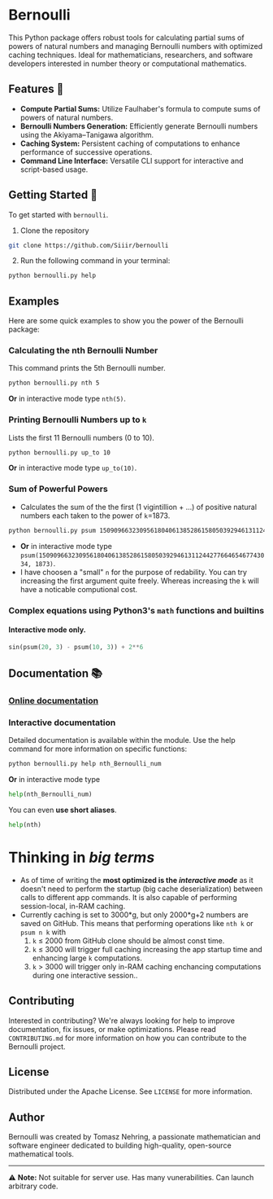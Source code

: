 # Bernoulli
This Python package offers robust tools for calculating partial sums of powers of natural numbers and managing Bernoulli numbers with optimized caching techniques. Ideal for mathematicians, researchers, and software developers interested in number theory or computational mathematics. 

## Features 🌟
- **Compute Partial Sums:** Utilize Faulhaber's formula to compute sums of powers of natural numbers.
- **Bernoulli Numbers Generation:** Efficiently generate Bernoulli numbers using the Akiyama–Tanigawa algorithm.
- **Caching System:** Persistent caching of computations to enhance performance of successive operations.
- **Command Line Interface:** Versatile CLI support for interactive and script-based usage.

## Getting Started 🚀
To get started with `bernoulli`.
1. Clone the repository
```bash
git clone https://github.com/Siiir/bernoulli
```
2. Run the following command in your terminal:
```bash
python bernoulli.py help
```

## Examples
Here are some quick examples to show you the power of the Bernoulli package:

### Calculating the nth Bernoulli Number
This command prints the 5th Bernoulli number.
```bash
python bernoulli.py nth 5
```
**Or** in interactive mode type `nth(5)`.

### Printing Bernoulli Numbers up to `k`
Lists the first 11 Bernoulli numbers (0 to 10).
```bash
python bernoulli.py up_to 10
```
**Or** in interactive mode type `up_to(10)`.

### Sum of Powerful Powers
* Calculates the sum of the the first (1 vigintillion + ...) of positive natural numbers each taken to the power of `k`=1873.
```bash
python bernoulli.py psum 1509096632309561804061385286158050392946131124427766465467743034  1873
```  
* **Or** in interactive mode type `psum(1509096632309561804061385286158050392946131124427766465467743034, 1873)`.  
* I have choosen a "small" `n` for the purpose of redability. You can try increasing the first argument quite freely. Whereas increasing the `k` will have a noticable computional cost.

### Complex equations using Python3's `math` functions and builtins
#### Interactive mode only.
```python
sin(psum(20, 3) - psum(10, 3)) + 2**6
```

## Documentation 📚
### [Online documentation](https://siiir.github.io/bernoulli/)
### Interactive documentation
Detailed documentation is available within the module. Use the help command for more information on specific functions:
```bash
python bernoulli.py help nth_Bernoulli_num
```
**Or** in interactive mode type
```python
help(nth_Bernoulli_num)
```
You can even **use short aliases**.
```python
help(nth)
```

# Thinking in *big terms*
* As of time of writing the **most optimized is the _interactive mode_** as it doesn't need to perform the startup (big cache deserialization) between calls to different app commands. It is also capable of performing session-local, in-RAM caching.  
* Currently caching is set to 3000\*g, but only 2000\*g+2 numbers are saved on GitHub. This means that performing operations like `nth k` or `psum n k` with  
  1. `k` ≤ 2000 from GitHub clone should be almost const time.
  2. `k` ≤ 3000 will trigger full caching increasing the app startup time and enhancing large `k` computations.
  3. `k` > 3000 will trigger only in-RAM caching enchancing computations during one interactive session..

## Contributing
Interested in contributing? We're always looking for help to improve documentation, fix issues, or make optimizations. Please read `CONTRIBUTING.md` for more information on how you can contribute to the Bernoulli project.

## License
Distributed under the Apache License. See `LICENSE` for more information.

## Author
Bernoulli was created by Tomasz Nehring, a passionate mathematician and software engineer dedicated to building high-quality, open-source mathematical tools.

---

⚠️ **Note:** Not suitable for server use. Has many vunerabilities. Can launch arbitrary code.
